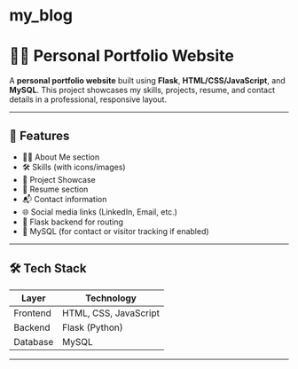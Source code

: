 # my_blog
# 👩‍💻 Personal Portfolio Website

A **personal portfolio website** built using **Flask**, **HTML/CSS/JavaScript**, and **MySQL**. This project showcases my skills, projects, resume, and contact details in a professional, responsive layout.

---

## 🚀 Features

- 🙋‍♀️ About Me section
- 🛠️ Skills (with icons/images)
- 📂 Project Showcase
- 📄 Resume section
- 📬 Contact information
- 🌐 Social media links (LinkedIn, Email, etc.)
- 🧠 Flask backend for routing
- 💾 MySQL (for contact or visitor tracking if enabled)

---

## 🛠️ Tech Stack

| Layer        | Technology        |
|--------------|-------------------|
| Frontend     | HTML, CSS, JavaScript |
| Backend      | Flask (Python)       |
| Database     | MySQL  |

---

